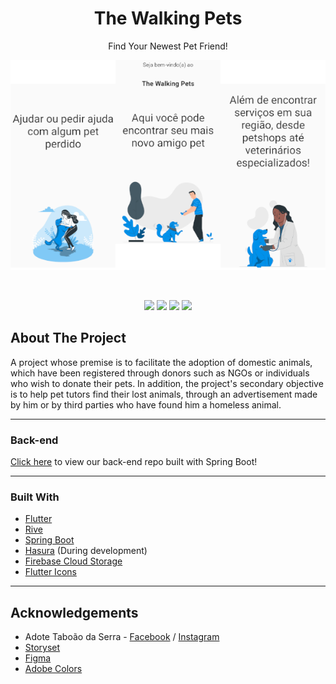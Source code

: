 <h1 align="center">The Walking Pets</h1>

<p align="center">Find Your Newest Pet Friend!</p>

<p align="center"><img src="docs/walkthrough_screenshot.png"></p>

<br/>
<p align="center">
<img src="https://img.shields.io/badge/Flutter-02569B?style=for-the-badge&logo=flutter&logoColor=white">
<img src="https://img.shields.io/badge/firebase-ffca28?style=for-the-badge&logo=firebase&logoColor=black">
<img src="https://img.shields.io/badge/Spring_Boot-F2F4F9?style=for-the-badge&logo=spring-boot">
<img src="https://img.shields.io/badge/Hasura-000000?style=for-the-badge&logo=hasura&logoColor=ffffff">
</p>

## About The Project
A project whose premise is to facilitate the adoption of domestic animals, which have been registered through donors such as NGOs or individuals who wish to donate their pets. In addition, the project's secondary objective is to help pet tutors find their lost animals, through an advertisement made by him or by third parties who have found him a homeless animal.

---

### Back-end
[Click here](https://github.com/luanvsfeo/backend-the-walking-pets) to view our back-end repo built with Spring Boot!

---

### Built With

* [Flutter](http://flutter.dev/)
* [Rive](https://rive.app/)
* [Spring Boot](https://spring.io/)
* [Hasura](https://hasura.io/) (During development)
* [Firebase Cloud Storage](https://firebase.google.com/docs/storage)
* [Flutter Icons](fluttericon.com)

---

## Acknowledgements
* Adote Taboão da Serra - [Facebook](https://www.facebook.com/adotetaboaodaserra/) / [Instagram](https://www.instagram.com/adotetaboaodaserra)
* [Storyset](https://storyset.com/)
* [Figma](https://www.figma.com/)
* [Adobe Colors](https://color.adobe.com/)